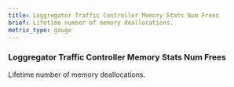 ```yaml
---
title: Loggregator Traffic Controller Memory Stats Num Frees
brief: Lifetime number of memory deallocations.
metric_type: gauge
---
```


### Loggregator Traffic Controller Memory Stats Num Frees

Lifetime number of memory deallocations.